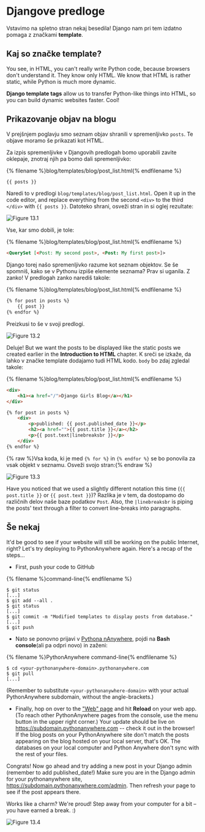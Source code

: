 # Djangove predloge

Vstavimo na spletno stran nekaj besedila! Django nam pri tem izdatno pomaga z značkami **template**.

## Kaj so značke template?

You see, in HTML, you can't really write Python code, because browsers don't understand it. They know only HTML. We know that HTML is rather static, while Python is much more dynamic.

**Django template tags** allow us to transfer Python-like things into HTML, so you can build dynamic websites faster. Cool!

## Prikazovanje objav na blogu

V prejšnjem poglavju smo seznam objav shranili v spremenljivko `posts`. Te objave moramo še prikazati kot HTML.

Za izpis spremenljivke v Djangovih predlogah bomo uporabili zavite oklepaje, znotraj njih pa bomo dali spremenljivko:

{% filename %}blog/templates/blog/post_list.html{% endfilename %}

```html
{{ posts }}
```

Naredi to v predlogi `blog/templates/blog/post_list.html`. Open it up in the code editor, and replace everything from the second `<div>` to the third `</div>` with `{{ posts }}`. Datoteko shrani, osveži stran in si oglej rezultate:

![Figure 13.1](images/step1.png)

Vse, kar smo dobili, je tole:

{% filename %}blog/templates/blog/post_list.html{% endfilename %}

```html
<QuerySet [<Post: My second post>, <Post: My first post>]>
```

Django torej našo spremenljivko razume kot seznam objektov. Se še spomniš, kako se v Pythonu izpiše elemente seznama? Prav si uganila. Z zanko! V predlogah zanko narediš takole:

{% filename %}blog/templates/blog/post_list.html{% endfilename %}

```html
{% for post in posts %}
    {{ post }}
{% endfor %}
```

Preizkusi to še v svoji predlogi.

![Figure 13.2](images/step2.png)

Deluje! But we want the posts to be displayed like the static posts we created earlier in the **Introduction to HTML** chapter. K sreči se izkaže, da lahko v značke template dodajamo tudi HTML kodo. `body` bo zdaj zgledal takole:

{% filename %}blog/templates/blog/post_list.html{% endfilename %}

```html
<div>
    <h1><a href="/">Django Girls Blog</a></h1>
</div>

{% for post in posts %}
    <div>
        <p>published: {{ post.published_date }}</p>
        <h2><a href="">{{ post.title }}</a></h2>
        <p>{{ post.text|linebreaksbr }}</p>
    </div>
{% endfor %}
```

{% raw %}Vsa koda, ki je med `{% for %}` in `{% endfor %}` se bo ponovila za vsak objekt v seznamu. Osveži svojo stran:{% endraw %}

![Figure 13.3](images/step3.png)

Have you noticed that we used a slightly different notation this time (`{{ post.title }}` or `{{ post.text }}`)? Razlika je v tem, da dostopamo do različnih delov naše baze podatkov `Post`. Also, the `|linebreaksbr` is piping the posts' text through a filter to convert line-breaks into paragraphs.

## Še nekaj

It'd be good to see if your website will still be working on the public Internet, right? Let's try deploying to PythonAnywhere again. Here's a recap of the steps…

* First, push your code to GitHub

{% filename %}command-line{% endfilename %}

    $ git status
    [...]
    $ git add --all .
    $ git status
    [...]
    $ git commit -m "Modified templates to display posts from database."
    [...]
    $ git push
    

* Nato se ponovno prijavi v [Pythona nAnywhere](https://www.pythonanywhere.com/consoles/), pojdi na **Bash console**(ali pa odpri novo) in zaženi:

{% filename %}PythonAnywhere command-line{% endfilename %}

    $ cd <your-pythonanywhere-domain>.pythonanywhere.com
    $ git pull
    [...]
    

(Remember to substitute `<your-pythonanywhere-domain>` with your actual PythonAnywhere subdomain, without the angle-brackets.)

* Finally, hop on over to the ["Web" page](https://www.pythonanywhere.com/web_app_setup/) and hit **Reload** on your web app. (To reach other PythonAnywhere pages from the console, use the menu button in the upper right corner.) Your update should be live on https://subdomain.pythonanywhere.com -- check it out in the browser! If the blog posts on your PythonAnywhere site don't match the posts appearing on the blog hosted on your local server, that's OK. The databases on your local computer and Python Anywhere don't sync with the rest of your files.

Congrats! Now go ahead and try adding a new post in your Django admin (remember to add published_date!) Make sure you are in the Django admin for your pythonanywhere site, https://subdomain.pythonanywhere.com/admin. Then refresh your page to see if the post appears there.

Works like a charm? We're proud! Step away from your computer for a bit – you have earned a break. :)

![Figure 13.4](images/donut.png)